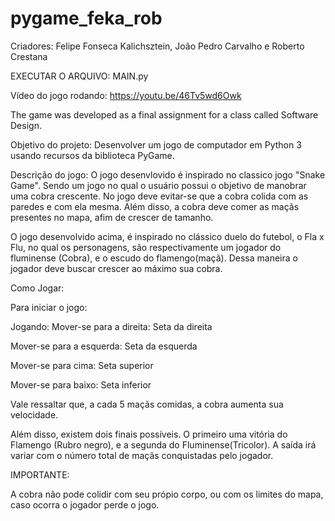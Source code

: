 # pygame_feka_rob
Criadores: Felipe Fonseca Kalichsztein, João Pedro Carvalho e Roberto Crestana

EXECUTAR O ARQUIVO: MAIN.py

Vídeo do jogo rodando: https://youtu.be/46Tv5wd6Owk

The game was developed as a final assignment for a class called Software Design.

Objetivo do projeto: Desenvolver um jogo de computador em Python 3 usando recursos da biblioteca PyGame.


Descrição do jogo:
O jogo desenvlovido é inspirado no classico jogo "Snake Game". Sendo um jogo no qual o usuário possui o objetivo de manobrar uma cobra crescente. No jogo deve evitar-se que a cobra colida com as paredes e com ela mesma. Além disso, a cobra deve comer as maçãs presentes no mapa, afim de crescer de tamanho. 

O jogo desenvolvido acima, é inspirado no clássico duelo do futebol, o Fla x Flu, no qual os personagens, são respectivamente um jogador do fluminense (Cobra), e o escudo do flamengo(maçã). Dessa maneira o jogador deve buscar crescer ao máximo sua cobra.

Como Jogar:

Para iniciar o jogo:

Jogando: Mover-se para a direita: Seta da direita

Mover-se para a esquerda: Seta da esquerda

Mover-se para cima: Seta superior

Mover-se para baixo: Seta inferior

Vale ressaltar que, a cada 5 maçãs comidas, a cobra aumenta sua velocidade.

Além disso, existem dois finais possíveis. O primeiro uma vitória do Flamengo (Rubro negro), e a segunda do Fluminense(Tricolor). A saída irá variar com o número total de maçãs conquistadas pelo jogador.

IMPORTANTE:

A cobra não pode colidir com seu própio corpo, ou com os limites do mapa, caso ocorra o jogador perde o jogo.

